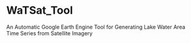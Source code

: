 # WaTSat_Tool
An Automatic Google Earth Engine Tool for Generating Lake Water Area Time Series from Satellite Imagery

